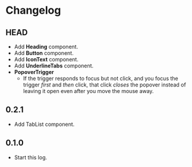 # Changelog

## HEAD

- Add **Heading** component.
- Add **Button** component.
- Add **IconText** component.
- Add **UnderlineTabs** component.
- **PopoverTrigger**
  - If the trigger responds to focus but not click, and you focus the trigger *first* and *then* click, that click *closes* the popover instead of leaving it open even after you move the mouse away.

## 0.2.1

- Add TabList component.

## 0.1.0

- Start this log.
